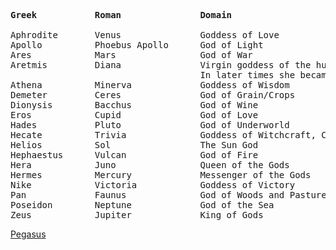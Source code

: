 <pre>
<b>Greek           Roman               Domain</b>

Aphrodite       Venus               Goddess of Love
Apollo          Phoebus Apollo      God of Light
Ares            Mars                God of War
Aretmis         Diana               Virgin goddess of the hunt, wilderness, wild animals, childbirth and plague. 
                                    In later times she became associated with the moon.
Athena          Minerva             Goddess of Wisdom
Demeter         Ceres               God of Grain/Crops
Dionysis        Bacchus             God of Wine
Eros            Cupid               God of Love
Hades           Pluto               God of Underworld
Hecate          Trivia              Goddess of Witchcraft, Crossroads, and Justice
Helios          Sol                 The Sun God
Hephaestus      Vulcan              God of Fire
Hera            Juno                Queen of the Gods
Hermes          Mercury             Messenger of the Gods
Nike            Victoria            Goddess of Victory
Pan             Faunus              God of Woods and Pastures
Poseidon        Neptune             God of the Sea
Zeus            Jupiter             King of Gods
</pre>

[Pegasus](http://www.windows2universe.org/mythology/pegasus.html)
